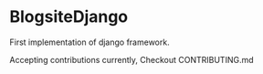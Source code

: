 # BlogsiteDjango
First implementation of django framework.

Accepting contributions currently,
Checkout CONTRIBUTING.md 
